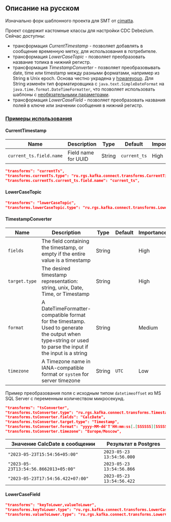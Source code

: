 ## Описание на русском
Изначально форк шаблонного проекта для SMT от [cjmatta](https://github.com/cjmatta/kafka-connect-insert-uuid).

Проект содержит кастомные классы для настройки CDC Debezium.
Сейчас доступны:
* трансформация _CurrentTimestamp_ - позволяет добавлять в сообщение временную метку, для использования в потребителе.
* трансформация _LowerCaseTopic_ - позволяет преобразовать название топика в нижний регистр.
* трансформация _TimestampConverter_ - позволяет преобразовывать date, time или timestamp между разными форматами, например из String в Unix epoch. Основа честно украдена у [howareyouo](https://github.com/howareyouo/kafka-connect-timestamp-converter). Для String изменён тип форматировщика с `java.text.SimpleDateFormat` на `java.time.format.DateTimeFormatter`, что позволяет использовать шаблоны с [необязательными параметрами](https://docs.oracle.com/javase/8/docs/api/java/time/format/DateTimeFormatter.html).
* трансформация _LowerCaseField_ - позволяет преобразовать названия полей в ключе или значении сообщения в нижний регистр.

### <ins>Примеры использования</ins>

#### CurrentTimestamp

| Name                    |Description|Type|Default|Importance|
|-------------------------|---|---|---|---|
| `current_ts.field.name` | Field name for UUID | String | `current_ts` | High |

```json lines
"transforms": "currentTs",
"transforms.currentTs.type": "ru.rgs.kafka.connect.transforms.CurrentTimestamp$Value",
"transforms.currentTs.current_ts.field.name": "current_ts",
```
#### LowerCaseTopic
```json lines
"transforms": "lowerCaseTopic",
"transforms.lowerCaseTopic.type": "ru.rgs.kafka.connect.transforms.LowerCaseTopic"
```

#### TimestampConverter

| Name                    | Description                                                                                                                                              |Type| Default | Importance |
|-------------------------|----------------------------------------------------------------------------------------------------------------------------------------------------------|---|---------|------------|
| `fields` | The field containing the timestamp, or empty if the entire value is a timestamp| String |         | High       |
| `target.type` | The desired timestamp representation: string, unix, Date, Time, or Timestamp| String |         | High       |
| `format` | A DateTimeFormatter-compatible format for the timestamp. Used to generate the output when type=string or used to parse the input if the input is a string | String |         | Medium     |
| `timezone` | A Timezone name in IANA-compatible format or `system` for server timezone| String | `UTC`   | Low        |

Пример преобразования поля с исходным типом `datetimeoffset` из MS SQL Server с переменным количеством микросекунд.
```json lines
"transforms": "tsConverter",
"transforms.tsConverter.type": "ru.rgs.kafka.connect.transforms.TimestampConverter$Value",
"transforms.tsConverter.fields": "CalcDate",
"transforms.tsConverter.target.type": "Timestamp",
"transforms.tsConverter.format": "yyyy-MM-dd'T'HH:mm:ss[.[SSSSSS][SSSSS][SSSS][SSS][SS][S]]XXX",
"transforms.tsConverter.timezone": "Europe/Moscow",
```
| Значение CalcDate в сообщении | Результат в Postgres |
|-------------------------------|----------------------|
|`"2023-05-23T15:54:56+05:00"`|`2023-05-23 13:54:56.000`|
|`"2023-05-23T13:54:56.8662013+05:00"`|`2023-05-23 13:54:56.866`|
|`"2023-05-23T17:54:56.422+07:00"`|`2023-05-23 13:54:56.422`|

#### LowerCaseField
```json lines
"transforms": "keyToLower,valueToLower",
"transforms.keyToLower.type": "ru.rgs.kafka.connect.transforms.LowerCaseField$Key",
"transforms.valueToLower.type": "ru.rgs.kafka.connect.transforms.LowerCaseField$Value"
```
